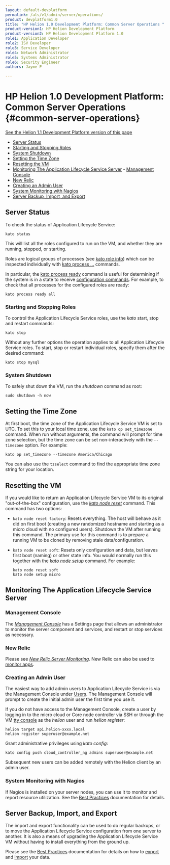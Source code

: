 ```yaml
---
layout: default-devplatform
permalink: /als/v1/admin/server/operations/
product: devplatform1.0
title: "HP Helion 1.0 Development Platform: Common Server Operations "
product-version1: HP Helion Development Platform
product-version2: HP Helion Development Platform 1.0
role1: Application Developer
role2: ISV Developer 
role3: Service Developer
role4: Network Administrator
role5: Systems Administrator 
role6: Security Engineer
authors: Jayme P

---
```

<!--PUBLISHED-->

# HP Helion 1.0 Development Platform: Common Server Operations {#common-server-operations}
[See the Helion 1.1 Development Platform version of this page](/helion/devplatform/1.1/als/admin/server/operations/)


- [Server Status](#server-status)
- [Starting and Stopping Roles](#starting-and-stopping-roles)
-   [System Shutdown](#system-shutdown)
-   [Setting the Time Zone](#setting-the-time-zone)
-   [Resetting the VM](#resetting-the-vm)
-   [Monitoring The Application Lifecycle Service Server](#monitoring-the-helion-server)        -   [Management Console](#management-console)
-   [New Relic](#new-relic)
-   [Creating an Admin User](#creating-an-admin-user)
-   [System Monitoring with Nagios](#system-monitoring-with-nagios)
-   [Server Backup, Import, and Export](#server-backup-import-and-export)

Server Status[](#server-status "Permalink to this headline")
-------------------------------------------------------------

To check the status of Application Lifecycle Service:

    kato status

This will list all the roles configured to run on the VM, and whether
they are running, stopped, or starting.

Roles are logical groups of processes (see [kato role info](/als/v1/admin/reference/kato-ref/#kato-command-ref-role-info)) which can be inspected individually with [kato process
...](/als/v1/admin/reference/kato-ref/#kato-command-ref-process-list) commands.

In particular, the [kato process ready](/als/v1/admin/reference/kato-ref/#kato-command-ref-process-ready) command is useful for determining if the system is in a state to receive [configuration commands](/als/v1/admin/server/configuration/#server-configuration). For example, to check that all processes for the configured roles are ready:

    kato process ready all

### Starting and Stopping Roles[](#starting-and-stopping-roles "Permalink to this headline")

To control the Application Lifecycle Service roles, use the *kato* start,
stop and restart commands:

    kato stop

Without any further options the operation applies to all Application Lifecycle Service roles.
To start, stop or restart individual roles, specify them after the
desired command:

    kato stop mysql

### System Shutdown[](#system-shutdown "Permalink to this headline")

To safely shut down the VM, run the *shutdown* command as root:

    sudo shutdown -h now

Setting the Time Zone[](#setting-the-time-zone "Permalink to this headline")
-----------------------------------------------------------------------------

At first boot, the time zone of the Application Lifecycle Service VM is set to UTC. To set this to your local time zone, use the `kato op set_timezone` command. When run without arguments, the command will prompt
for time zone selection, but the time zone can be set non-interactively
with the `--timezone` option. For example:

    kato op set_timezone --timezone America/Chicago

You can also use the `tzselect` command to find the
appropriate time zone string for your location.

Resetting the VM[](#resetting-the-vm "Permalink to this headline")
-------------------------------------------------------------------

If you would like to return an Application Lifecycle Service VM to its original
"out-of-the-box" configuration, use the [*kato node reset*](/als/v1/admin/reference/kato-ref/#kato-command-ref-node-attach) command. This command has two options:

-   `kato node reset factory`: Resets everything.
    The host will behave as it did on first boot (creating a new
    randomized hostname and starting as a micro cloud with no configured
    users). Shutdown the VM after running this command. The primary use
    for this command is to prepare a running VM to be cloned by removing
    stale data/configuration.

-   `kato node reset soft`: Resets only
    configuration and data, but leaves first boot (naming) or other
    state info. You would normally run this together with the [*kato
    node
    setup*](/als/v1/admin/reference/kato-ref/#kato-command-ref-node-attach)
    command. For example:

        kato node reset soft
        kato node setup micro

Monitoring The Application Lifecycle Service Server[](#monitoring-the-helion-server "Permalink to this headline")
-----------------------------------------------------------------------------------------------

### Management Console[](#management-console "Permalink to this headline")

The [*Management Console*](/als/v1/user/console/#management-console) has a Settings page that allows an administrator to monitor the server component and services, and restart or stop services as necessary.

### New Relic[](#new-relic "Permalink to this headline")

Please see [*New Relic Server Monitoring*](/als/v1/admin/best-practices/#bestpractices-nrsysmond). New Relic can also be used to [monitor apps](/als/v1/user/deploy/newrelic/#newrelic).

### Creating an Admin User[](#creating-an-admin-user "Permalink to this headline")

The easiest way to add admin users to Application Lifecycle Service is via the Management
Console under [Users](/als/v1/admin/console/customize/#console-users). The Management Console will prompt to create the initial admin user the first time you use it.

If you do not have access to the Management Console, create a user by logging in to the micro cloud or Core node controller via SSH or through the VM [tty console](/als/v1/user/reference/glossary/#term-tty-console) as the *helion* user and run *helion register*:

    helion target api.helion-xxxx.local
    helion register superuser@example.net

Grant administrative privileges using *kato config*:

    kato config push cloud_controller_ng admins superuser@example.net

Subsequent new users can be added remotely with the Helion client by an admin user.

### System Monitoring with Nagios[](#system-monitoring-with-nagios "Permalink to this headline")

If Nagios is installed on your server nodes, you can use it to monitor
and report resource utilization. See the [Best Practices](/als/v1/admin/best-practices/#bestpractices-nagios) documentation for details.

## Server Backup, Import, and Export[](#server-backup-import-and-export "Permalink to this headline")

The import and export functionality can be used to do regular backups,
or to move the Application Lifecycle Service configuration from one server to another. It is also a means of upgrading the Application Lifecycle Service VM without having to install everything from the ground up.

Please see the [Best Practices](/als/v1/admin/best-practices/#bestpractices-controller-migration) documentation for details on how to [export](/als/v1/admin/best-practices/#bestpractices-migration-export) and [import](/als/v1/admin/best-practices/#bestpractices-migration-import) your data.
